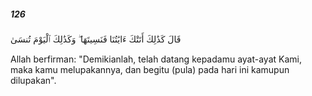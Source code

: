 ##### 126

<span class="ayah">قَالَ كَذَٰلِكَ أَتَتْكَ ءَايَٰتُنَا فَنَسِيتَهَا ۖ وَكَذَٰلِكَ ٱلْيَوْمَ تُنسَىٰ</span>

<span class="ayah_translation">Allah berfirman: "Demikianlah, telah datang kepadamu ayat-ayat Kami, maka kamu melupakannya, dan begitu (pula) pada hari ini kamupun dilupakan".</span>
